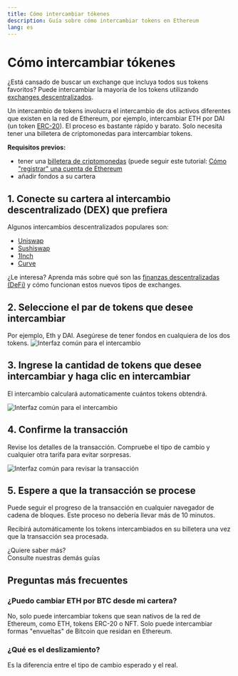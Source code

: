 ```yaml
---
title: Cómo intercambiar tókenes
description: Guía sobre cómo intercambiar tokens en Ethereum
lang: es
---
```


# Cómo intercambiar tókenes

¿Está cansado de buscar un exchange que incluya todos sus tokens favoritos? Puede intercambiar la mayoría de los tokens utilizando [exchanges descentralizados](/glossary/#dex).

Un intercambio de tokens involucra el intercambio de dos activos diferentes que existen en la red de Ethereum, por ejemplo, intercambiar ETH por DAI (un token [ERC-20](/glossary/#erc-20)). El proceso es bastante rápido y barato. Solo necesita tener una billetera de criptomonedas para intercambiar tokens.

**Requisitos previos:**

- tener una [billetera de criptomonedas](/glossary/#wallet) (puede seguir este tutorial: [Cómo "registrar" una cuenta de Ethereum](/guides/how-to-create-an-ethereum-account/)
- añadir fondos a su cartera

## 1. Conecte su cartera al intercambio descentralizado (DEX) que prefiera

Algunos intercambios descentralizados populares son:

- [Uniswap](https://app.uniswap.org/#/swap)
- [Sushiswap](https://www.sushi.com/swap)
- [1Inch](https://app.1inch.io/#/1/unified/swap/ETH/DAI)
- [Curve](https://curve.fi/#/ethereum/swap)

¿Le interesa? Aprenda más sobre qué son las [finanzas descentralizadas (DeFi)](/defi/) y cómo funcionan estos nuevos tipos de exchanges.

## 2. Seleccione el par de tokens que desee intercambiar

Por ejemplo, Eth y DAI. Asegúrese de tener fondos en cualquiera de los dos tokens. ![Interfaz común para el intercambio](./swap1.png)

## 3. Ingrese la cantidad de tokens que desee intercambiar y haga clic en intercambiar

El intercambio calculará automaticamente cuántos tokens obtendrá.

![Interfaz común para el intercambio](./swap2.png)

## 4. Confirme la transacción

Revise los detalles de la transacción. Compruebe el tipo de cambio y cualquier otra tarifa para evitar sorpresas.

![Interfaz común para revisar la transacción](./swap3.png)

## 5. Espere a que la transacción se procese

Puede seguir el progreso de la transacción en cualquier navegador de cadena de bloques. Este proceso no debería llevar más de 10 minutos.

Recibirá automáticamente los tokens intercambiados en su billetera una vez que la transacción sea procesada.
<br />

<InfoBanner shouldSpaceBetween emoji=":eyes:">
  <div>¿Quiere saber más?</div>
  <ButtonLink href="/guides/">
    Consulte nuestras demás guías
  </ButtonLink>
</InfoBanner>

## Preguntas más frecuentes

### ¿Puedo cambiar ETH por BTC desde mi cartera?

No, solo puede intercambiar tokens que sean nativos de la red de Ethereum, como ETH, tokens ERC-20 o NFT. Solo puede intercambiar formas "envueltas" de Bitcoin que residan en Ethereum.

### ¿Qué es el deslizamiento?

Es la diferencia entre el tipo de cambio esperado y el real.
